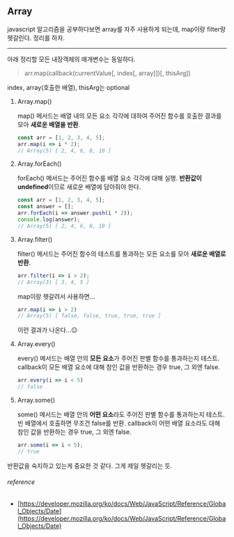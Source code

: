 ##  Array

javascript 알고리즘을 공부하다보면 array를 자주 사용하게 되는데, map이랑 filter랑 헷갈린다. 정리를 하자.

---

아래 정리할 모든 내장객체의 매개변수는 동일하다.

> arr.map(callback(currentValue[, index[, array]])[, thisArg])

index, array(호출한 배열), thisArg는 optional


1. Array.map()

	map() 메서드는 배열 내의 모든 요소 각각에 대하여 주어진 함수를 호출한 결과를 모아 **새로운 배열을 반환**.

	```javascript
	const arr = [1, 2, 3, 4, 5];
	arr.map(i => i * 2);
	// Array(5) [ 2, 4, 6, 8, 10 ]
	```


2. Array.forEach()

	forEach() 메서드는 주어진 함수를 배열 요소 각각에 대해 실행. **반환값이 undefined**이므로 새로운 배열에 담아줘야 한다.

	```javascript
	const arr = [1, 2, 3, 4, 5];
	const answer = [];
	arr.forEach(i => answer.push(i * 2));
	console.log(answer);
	// Array(5) [ 2, 4, 6, 8, 10 ]
	```


3. Array.filter()

	filter() 메서드는 주어진 함수의 테스트를 통과하는 모든 요소를 모아 **새로운 배열로 반환**.

	```javascript
	arr.filter(i => i > 2);
	// Array(3) [ 3, 4, 5 ]
	```

	map이랑 헷갈려서 사용하면…

	```javascript
	arr.map(i => i > 2)
	// Array(5) [ false, false, true, true, true ]
	```
	이런 결과가 나온다...:neutral_face:


4. Array.every()

	every() 메서드는 배열 안의 **모든 요소**가 주어진 판별 함수를 통과하는지 테스트.
	callback이 모든 배열 요소에 대해 참인 값을 반환하는 경우 true, 그 외엔 false.

	```javascript
	arr.every(i => i < 5)
	// false
	```


5. Array.some()

	some() 메서드는 배열 안의 **어떤 요소**라도 주어진 판별 함수를 통과하는지 테스트. 빈 배열에서 호출하면 무조건 false를 반환. 
	callback이 어떤 배열 요소라도 대해 참인 값을 반환하는 경우 true, 그 외엔 false.

	```javascript
	arr.some(i => i < 5);
	// true
	```


반환값을 숙지하고 있는게 중요한 것 같다. 그게 제일 헷갈리는 듯.

###### reference
* [https://developer.mozilla.org/ko/docs/Web/JavaScript/Reference/Global_Objects/Date](https://developer.mozilla.org/ko/docs/Web/JavaScript/Reference/Global_Objects/Date)


